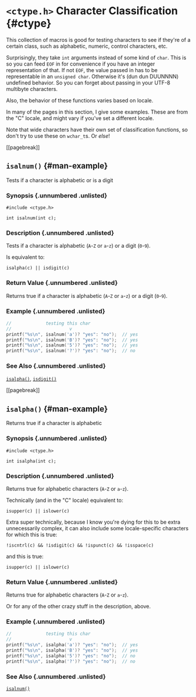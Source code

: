 <!-- Beej's guide to C

# vim: ts=4:sw=4:nosi:et:tw=72
-->

# `<ctype.h>` Character Classification {#ctype}

This collection of macros is good for testing characters to see if
they're of a certain class, such as alphabetic, numeric, control
characters, etc.

Surprisingly, they take `int` arguments instead of some kind of `char`.
This is so you can feed `EOF` in for convenience if you have an integer
representation of that. If not `EOF`, the value passed in has to be
representable in an `unsigned char`. Otherwise it's (dun dun DUUNNNN)
undefined behavior. So you can forget about passing in your UTF-8
multibyte characters.

Also, the behavior of these functions varies based on locale.

In many of the pages in this section, I give some examples. These are
from the "C" locale, and might vary if you've set a different locale.

Note that wide characters have their own set of classification
functions, so don't try to use these on `wchar_t`s. Or _else_!

[[pagebreak]]
## `isalnum()` {#man-example}

Tests if a character is alphabetic or is a digit

### Synopsis {.unnumbered .unlisted}

``` {.c}
#include <ctype.h>

int isalnum(int c);
```

### Description {.unnumbered .unlisted}

Tests if a character is alphabetic (`A`-`Z` or `a`-`z`) or a digit
(`0`-`9`).

Is equivalent to:

``` {.c}
isalpha(c) || isdigit(c)
```

### Return Value {.unnumbered .unlisted}

Returns true if a character is alphabetic (`A`-`Z` or `a`-`z`) or a
digit (`0`-`9`).

### Example {.unnumbered .unlisted}

``` {.c .numberLines}
//             testing this char
//                      v
printf("%s\n", isalnum('a')? "yes": "no");  // yes
printf("%s\n", isalnum('B')? "yes": "no");  // yes
printf("%s\n", isalnum('5')? "yes": "no");  // yes
printf("%s\n", isalnum('?')? "yes": "no");  // no
```

### See Also {.unnumbered .unlisted}

[`isalpha()`](#man-isalpha),
[`isdigit()`](#man-isdigit)


[[pagebreak]]
## `isalpha()` {#man-example}

Returns true if a character is alphabetic

### Synopsis {.unnumbered .unlisted}

``` {.c}
#include <ctype.h>

int isalpha(int c);
```

### Description {.unnumbered .unlisted}

Returns true for alphabetic characters (`A`-`Z` or `a`-`z`).

Technically (and in the "C" locale) equivalent to:

``` {.c}
isupper(c) || islower(c)
```

Extra super technically, because I know you're dying for this to be
extra unnecessarily complex, it can also include some locale-specific
characters for which this is true:

``` {.c}
!iscntrl(c) && !isdigit(c) && !ispunct(c) && !isspace(c)
```

and this is true:

``` {.c}
isupper(c) || islower(c)
```

### Return Value {.unnumbered .unlisted}

Returns true for alphabetic characters (`A`-`Z` or `a`-`z`).

Or for any of the other crazy stuff in the description, above.

### Example {.unnumbered .unlisted}

``` {.c .numberLines}
//             testing this char
//                      v
printf("%s\n", isalpha('a')? "yes": "no");  // yes
printf("%s\n", isalpha('B')? "yes": "no");  // yes
printf("%s\n", isalpha('5')? "yes": "no");  // no
printf("%s\n", isalpha('?')? "yes": "no");  // no
```

### See Also {.unnumbered .unlisted}

[`isalnum()`](#man-isalnum)

<!--
[[pagebreak]]
## `example()` {#man-example}

### Synopsis {.unnumbered .unlisted}

``` {.c}
```

### Description {.unnumbered .unlisted}

### Return Value {.unnumbered .unlisted}

### Example {.unnumbered .unlisted}

``` {.c .numberLines}
```

### See Also {.unnumbered .unlisted}

[`example()`](#man-example),
-->